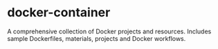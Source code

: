 # docker-container
A comprehensive collection of Docker projects and resources. Includes sample Dockerfiles, materials,  projects  and Docker workflows.
